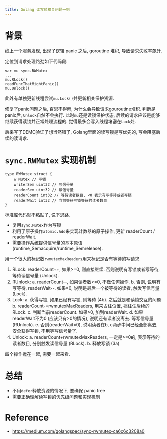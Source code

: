 ```yaml
---
title: Golang 读写锁相关问题一则
---
```


# 背景

线上一个服务发现, 出现了逻辑 panic 之后, goroutine 堆积, 导致请求失败率飙升.

定位到请求处理路劲如下代码段:

    var mu sync.RWMutex
    ...
    mu.RLock()
    readFuncThatMightPanic()
    mu.Unlock()

此外有单独更新线程尝试`mu.Lock()`并更新相关保护资源.

修复了panic问题之后, 百思不得解, 为什么会导致请求gouroutine堆积.
判断是panic后, `Unlock`自然不会执行. 此时`mu`还是读锁保护状态, 后续的请求应该是能够继续获得读锁并正常处理流程的.
觉得最多会写入线程堵塞在`Lock`处.

后来写了DEMO验证了想当然错了, Golang里面的读写锁是写优先的, 写会阻塞后续的读请求.

# `sync.RWMutex` 实现机制

    type RWMutex struct {
        w Mutex // 写锁
        writerSem uint32 // 写信号量
        readerSem uint32 // 读信号量
        readerCount int32 // 等待读者数目, <0 表示有写等待或者写锁
        readerWait int32 // 当前等待写锁等待的读者数目
    }

标准库代码就不粘贴了, 说下思路.
- 复用`sync.Mutex`作为写锁
- 利用了原子操作`atomic.Add`来实现计数器的原子操作, 更新 readerCount / readerWait.
- 需要操作系统提供信号量的基本原语 (runtime_Semacquire/runtime_Semrelease).

用一个很大的标记数`rwmutexMaxReaders`用来标记是否有等待的写请求.

1. RLock: readerCount++, 如果>=0, 则直接继续. 否则说明有写锁或者写等待, 等待读信号量 (Unlock).
2. RUnlock:
   a. readerCount--, 如果读者数>=0, 不做任何操作.
   b. 否则, 说明有写等待, readerWait--. 如果=0, 说明是最后一个被等待的读者, 触发写信号量 (Lock).
3. Lock:
   a. 获得写锁, 如果已经有写锁, 则等待 (4b). 之后就是和读锁交互的问题
   b. readerCount-=rwmutexMaxReaders, 用来占住位置, 挡住住后续的RLock.
   c. 判断当前readerCount. 如果>0, 加到readerWait.
   d. 如果readerWait不为0 (应该只有>0的情况), 说明还有读者没离去. 等写信号量 (RUnlock).
   e. 否则(readerWait=0), 说明读者在b, c两步中间已经全部离去, 安全获得写锁, 不用等写信号量了.
4. Unlock:
   a. readerCount+rwmutexMaxReaders, 一定是>=0的, 表示等待的读者数目, 分别触发读信号量 (RLock).
   b. 释放写锁 (3a)

四个操作搅在一起, 需要一起来看.



# 总结

- 不用`defer`释放资源的情况下, 要确保 panic free
- 需要正确理解读写锁的优先级问题和实现机制

# Reference

- <https://medium.com/golangspec/sync-rwmutex-ca6c6c3208a0>
